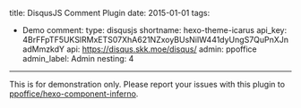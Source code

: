 title: DisqusJS Comment Plugin
date: 2015-01-01
tags:
- Demo
comment:
    type: disqusjs
    shortname: hexo-theme-icarus
    api_key: 4BrFFpTF5UKSlRMxETS07XhA621NZxoyBUsNiIW441dyUngS7QuPnXJnadMmzkdY
    api: https://disqus.skk.moe/disqus/
    admin: ppoffice
    admin_label: Admin
    nesting: 4
---

<div class="notification is-warning">
This is for demonstration only.
Please report your issues with this plugin to 
<a href="https://github.com/ppoffice/hexo-component-inferno">ppoffice/hexo-component-inferno</a>.
</div>
